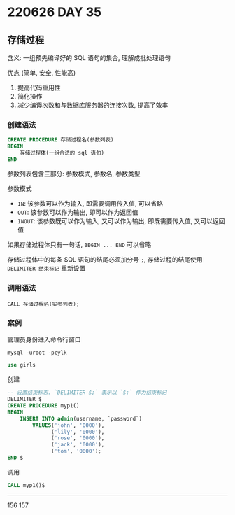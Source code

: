 # 220626 DAY 35

## 存储过程

含义: 一组预先编译好的 SQL 语句的集合, 理解成批处理语句

优点 (简单, 安全, 性能高)

1. 提高代码重用性
2. 简化操作
3. 减少编译次数和与数据库服务器的连接次数, 提高了效率

### 创建语法

```sql
CREATE PROCEDURE 存储过程名(参数列表)
BEGIN
	存储过程体(一组合法的 sql 语句)
END
```

参数列表包含三部分: 参数模式, 参数名, 参数类型

参数模式

- `IN`: 该参数可以作为输入, 即需要调用传入值, 可以省略
- `OUT`: 该参数可以作为输出, 即可以作为返回值
- `INOUT`: 该参数既可以作为输入, 又可以作为输出, 即既需要传入值, 又可以返回值

如果存储过程体只有一句话, `BEGIN ... END` 可以省略

存储过程体中的每条 SQL 语句的结尾必须加分号 `;`, 存储过程的结尾使用 `DELIMITER 结束标记` 重新设置


### 调用语法

`CALL 存储过程名(实参列表);`


### 案例

管理员身份进入命令行窗口

```shell
mysql -uroot -pcylk
```

```sql
use girls
```

创建

```sql
-- 设置结束标志. `DELIMITER $;` 表示以 `$;` 作为结束标记
DELIMITER $
CREATE PROCEDURE myp1()
BEGIN
    INSERT INTO admin(username, `password`)
        VALUES('john', '0000'),
              ('lily', '0000'),
              ('rose', '0000'),
              ('jack', '0000'),
              ('tom', '0000');
END $
```

调用

```sql
CALL myp1()$
```





---
156
157
